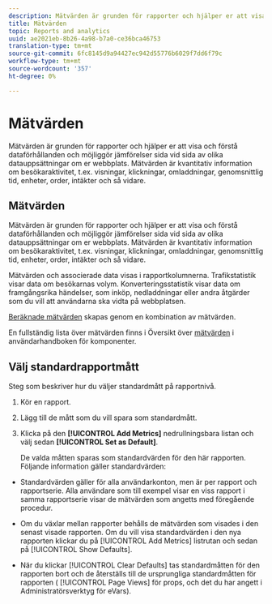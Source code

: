 ```yaml
---
description: Mätvärden är grunden för rapporter och hjälper er att visa och förstå dataförhållanden och möjliggör jämförelser sida vid sida av olika datauppsättningar om er webbplats. Mätvärden är kvantitativ information om besökaraktivitet, t.ex. visningar, klickningar, omladdningar, genomsnittlig tid, enheter, order, intäkter och så vidare.
title: Mätvärden
topic: Reports and analytics
uuid: ae2021eb-8b26-4a98-b7a0-ce36bca46753
translation-type: tm+mt
source-git-commit: 6fc8145d9a94427ec942d55776b6029f7dd6f79c
workflow-type: tm+mt
source-wordcount: '357'
ht-degree: 0%

---
```



# Mätvärden

Mätvärden är grunden för rapporter och hjälper er att visa och förstå dataförhållanden och möjliggör jämförelser sida vid sida av olika datauppsättningar om er webbplats. Mätvärden är kvantitativ information om besökaraktivitet, t.ex. visningar, klickningar, omladdningar, genomsnittlig tid, enheter, order, intäkter och så vidare.

## Mätvärden

Mätvärden är grunden för rapporter och hjälper er att visa och förstå dataförhållanden och möjliggör jämförelser sida vid sida av olika datauppsättningar om er webbplats. Mätvärden är kvantitativ information om besökaraktivitet, t.ex. visningar, klickningar, omladdningar, genomsnittlig tid, enheter, order, intäkter och så vidare.

Mätvärden och associerade data visas i rapportkolumnerna. Trafikstatistik visar data om besökarnas volym. Konverteringsstatistik visar data om framgångsrika händelser, som inköp, nedladdningar eller andra åtgärder som du vill att användarna ska vidta på webbplatsen.

[Beräknade mätvärden](/help/components/c-calcmetrics/cm-overview.md) skapas genom en kombination av mätvärden.

En fullständig lista över mätvärden finns i Översikt över [mätvärden](/help/components/metrics/overview.md) i användarhandboken för komponenter.

## Välj standardrapportmått

Steg som beskriver hur du väljer standardmått på rapportnivå.

<!-- 

t_metrics_set_default.xml

 -->

1. Kör en rapport.
1. Lägg till de mått som du vill spara som standardmått.
1. Klicka på den **[!UICONTROL Add Metrics]** nedrullningsbara listan och välj sedan **[!UICONTROL Set as Default]**.

   De valda måtten sparas som standardvärden för den här rapporten. Följande information gäller standardvärden:

* Standardvärden gäller för alla användarkonton, men är per rapport och rapportserie. Alla användare som till exempel visar en viss rapport i samma rapportserie visar de mätvärden som angetts med föregående procedur.
* Om du växlar mellan rapporter behålls de mätvärden som visades i den senast visade rapporten. Om du vill visa standardvärden i den nya rapporten klickar du på [!UICONTROL Add Metrics] listrutan och sedan på [!UICONTROL Show Defaults].

* När du klickar [!UICONTROL Clear Defaults] tas standardmåtten för den rapporten bort och de återställs till de ursprungliga standardmåtten för rapporten ( [!UICONTROL Page Views] för props, och det du har angett i Administratörsverktyg för eVars).

